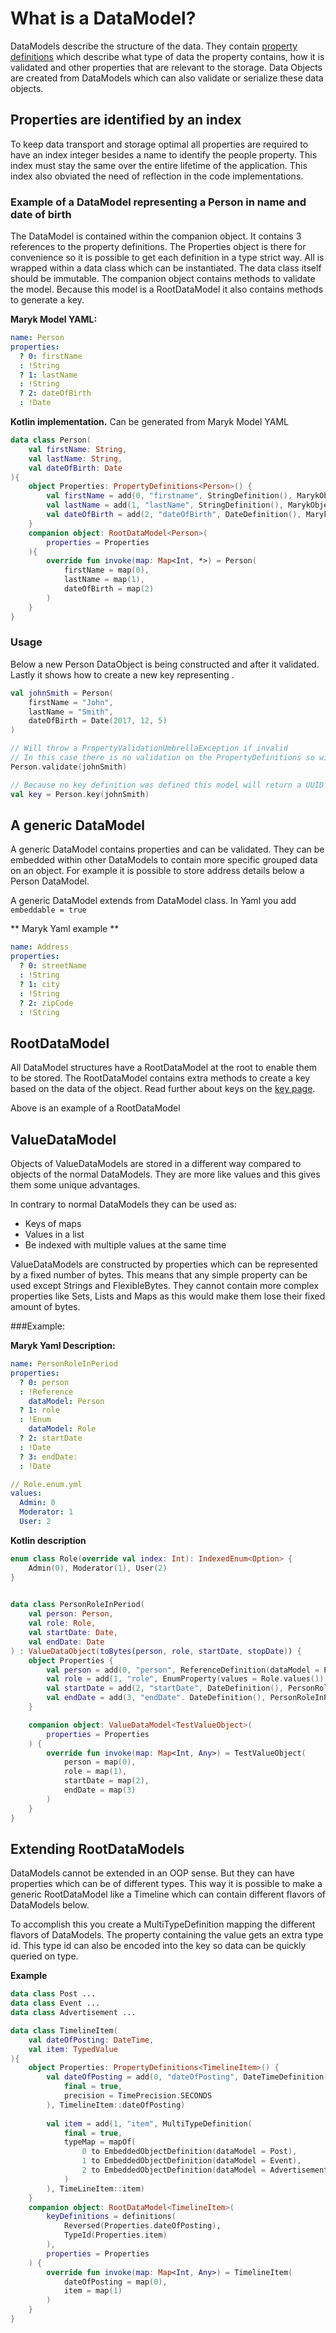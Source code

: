 # What is a DataModel?
DataModels describe the structure of the data. They contain 
[property definitions](properties/properties.md) which describe what type of data the 
property contains, how it is validated and other properties that are relevant to the 
storage. Data Objects are created from DataModels which can also validate or serialize
these data objects.  

## Properties are identified by an index
To keep data transport and storage optimal all properties are required to
have an index integer besides a name to identify the people property. This index
must stay the same over the entire lifetime of the application. This index also
obviated the need of reflection in the code implementations.

### Example of a DataModel representing a Person in name and date of birth
The DataModel is contained within the companion object. It contains 3 references to the
property definitions. The Properties object is there for convenience so it is possible 
to get each definition in a type strict way. All is wrapped within a data class which 
can be instantiated. The data class itself should be immutable. The companion object
contains methods to validate the model. Because this model is a RootDataModel it also
contains methods to generate a key.

**Maryk Model YAML:**
```yaml
name: Person
properties:
  ? 0: firstName
  : !String
  ? 1: lastName
  : !String
  ? 2: dateOfBirth
  : !Date
```

**Kotlin implementation.** Can be generated from Maryk Model YAML
```kotlin
data class Person(
    val firstName: String,
    val lastName: String,
    val dateOfBirth: Date
){
    object Properties: PropertyDefinitions<Person>() {
        val firstName = add(0, "firstname", StringDefinition(), MarykObject::firstName)
        val lastName = add(1, "lastName", StringDefinition(), MarykObject::lastName)
        val dateOfBirth = add(2, "dateOfBirth", DateDefinition(), MarykObject::dateOfBirth)
    }
    companion object: RootDataModel<Person>(
        properties = Properties
    ){ 
        override fun invoke(map: Map<Int, *>) = Person(
            firstName = map(0),
            lastName = map(1),
            dateOfBirth = map(2)
        )
    }
}
```

### Usage
Below a new Person DataObject is being constructed and after it validated. Lastly 
it shows how to create a new key representing . 

```kotlin
val johnSmith = Person(
    firstName = "John",
    lastName = "Smith",
    dateOfBirth = Date(2017, 12, 5)
)

// Will throw a PropertyValidationUmbrellaException if invalid
// In this case there is no validation on the PropertyDefinitions so will succeed
Person.validate(johnSmith) 

// Because no key definition was defined this model will return a UUID based key
val key = Person.key(johnSmith)
```

## A generic DataModel
A generic DataModel contains properties and can be validated. They can be embedded
within other DataModels to contain more specific grouped data on an object. For example
it is possible to store address details below a Person DataModel. 

A generic DataModel extends from DataModel class. In Yaml you add ```embeddable = true```

** Maryk Yaml example **

```yaml
name: Address
properties:
  ? 0: streetName
  : !String
  ? 1: city
  : !String
  ? 2: zipCode
  : !String
```

## RootDataModel
All DataModel structures have a RootDataModel at the root to enable them to be stored.
The RootDataModel contains extra methods to create a key based on the data of the
object. Read further about keys on the [key page](key.md).
 
Above is an example of a RootDataModel

## ValueDataModel
Objects of ValueDataModels are stored in a different way compared to objects of the
normal DataModels. They are more like values and this gives them some unique 
 advantages.
 
 In contrary to normal DataModels they can be used as:
 - Keys of maps
 - Values in a list
 - Be indexed with multiple values at the same time
 
ValueDataModels are constructed by properties which can be represented by a fixed number
of bytes. This means that any simple property can be used except Strings and
FlexibleBytes. They cannot contain more complex properties like Sets, Lists and Maps as
this would make them lose their fixed amount of bytes.
 
###Example:
 
**Maryk Yaml Description:**
```yaml
name: PersonRoleInPeriod
properties:
  ? 0: person
  : !Reference
    dataModel: Person
  ? 1: role
  : !Enum
    dataModel: Role
  ? 2: startDate
  : !Date
  ? 3: endDate:
  : !Date
```
 
```yaml
// Role.enum.yml
values:
  Admin: 0
  Moderator: 1
  User: 2
```
 
**Kotlin description** 

```kotlin
enum class Role(override val index: Int): IndexedEnum<Option> {
    Admin(0), Moderator(1), User(2)
}

 
data class PersonRoleInPeriod(
    val person: Person,
    val role: Role,
    val startDate: Date,
    val endDate: Date
) : ValueDataObject(toBytes(person, role, startDate, stopDate)) {
    object Properties {
        val person = add(0, "person", ReferenceDefinition(dataModel = Person), PersonRoleInPeriod::person)
        val role = add(1, "role", EnumProperty(values = Role.values()), PersonRoleInPeriod::role)
        val startDate = add(2, "startDate", DateDefinition(), PersonRoleInPeriod::startDate)
        val endDate = add(3, "endDate". DateDefinition(), PersonRoleInPeriod::endDate)
    }

    companion object: ValueDataModel<TestValueObject>(
        properties = Properties
    ) {
        override fun invoke(map: Map<Int, Any>) = TestValueObject(
            person = map(0),
            role = map(1),
            startDate = map(2),
            endDate = map(3)
        )
    }
}
```

## Extending RootDataModels

DataModels cannot be extended in an OOP sense. But they can have properties which
can be of different types. This way it is possible to make a generic RootDataModel
like a Timeline which can contain different flavors of DataModels below. 

To accomplish this you create a MultiTypeDefinition mapping the different flavors 
of DataModels. The property containing the value gets an extra type id. This type id
can also be encoded into the key so data can be quickly queried on type. 

**Example**

```kotlin
data class Post ...
data class Event ...
data class Advertisement ...

data class TimelineItem(
    val dateOfPosting: DateTime,
    val item: TypedValue
){
    object Properties: PropertyDefinitions<TimelineItem>() {
        val dateOfPosting = add(0, "dateOfPosting", DateTimeDefinition(
            final = true,
            precision = TimePrecision.SECONDS
        ), TimelineItem::dateOfPosting)
        
        val item = add(1, "item", MultiTypeDefinition(
            final = true,
            typeMap = mapOf(
                0 to EmbeddedObjectDefinition(dataModel = Post),
                1 to EmbeddedObjectDefinition(dataModel = Event),
                2 to EmbeddedObjectDefinition(dataModel = Advertisement)
            )
        ), TimeLineItem::item)
    }
    companion object: RootDataModel<TimelineItem>(
        keyDefinitions = definitions(
            Reversed(Properties.dateOfPosting),
            TypeId(Properties.item)
        ),
        properties = Properties
    ) {
        override fun invoke(map: Map<Int, Any>) = TimelineItem(
            dateOfPosting = map(0),
            item = map(1)
        )
    }
}
```
